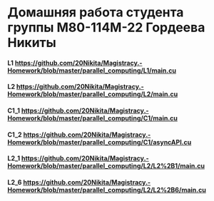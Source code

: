 # Домашняя работа студента группы M80-114M-22 Гордеева Никиты
#### L1 https://github.com/20Nikita/Magistracy.-Homework/blob/master/parallel_computing/L1/main.cu
#### L2 https://github.com/20Nikita/Magistracy.-Homework/blob/master/parallel_computing/L2/main.cu
#### C1_1 https://github.com/20Nikita/Magistracy.-Homework/blob/master/parallel_computing/C1/main.cu  
#### C1_2 https://github.com/20Nikita/Magistracy.-Homework/blob/master/parallel_computing/C1/asyncAPI.cu 
#### L2_1 https://github.com/20Nikita/Magistracy.-Homework/blob/master/parallel_computing/L2/L2%2B1/main.cu
#### L2_6 https://github.com/20Nikita/Magistracy.-Homework/blob/master/parallel_computing/L2/L2%2B6/main.cu
